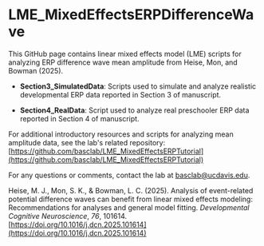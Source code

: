 # LME_MixedEffectsERPDifferenceWave

This GitHub page contains linear mixed effects model (LME) scripts for analyzing ERP difference wave mean amplitude from Heise, Mon, and Bowman (2025).

* **Section3_SimulatedData**: Scripts used to simulate and analyze realistic developmental ERP data reported in Section 3 of manuscript. 

* **Section4_RealData**: Script used to analyze real preschooler ERP data reported in Section 4 of manuscript. 
  
For additional introductory resources and scripts for analyzing mean amplitude data, see the lab's related repository: [https://github.com/basclab/LME_MixedEffectsERPTutorial](https://github.com/basclab/LME_MixedEffectsERPTutorial) 

For any questions or comments, contact the lab at basclab@ucdavis.edu.

Heise, M. J., Mon, S. K., & Bowman, L. C. (2025). Analysis of event-related potential difference waves can benefit from linear mixed effects modeling: Recommendations for analyses and general model fitting. *Developmental Cognitive Neuroscience*, *76*, 101614. [https://doi.org/10.1016/j.dcn.2025.101614](https://doi.org/10.1016/j.dcn.2025.101614)

